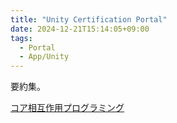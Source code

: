 ```yaml
---
title: "Unity Certification Portal"
date: 2024-12-21T15:14:05+09:00
tags:
  - Portal
  - App/Unity
---
```


要約集。

[コア相互作用プログラミング](コア相互作用プログラミング.md)
